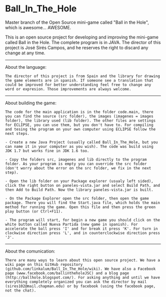 Ball_In_The_Hole
================

Master branch of the Open Source mini-game called "Ball in the Hole", which is awesome... AWESOME.

This is an open source project for developing and improving the mini-game called Ball in the Hole. The complete program is in JAVA. The director of this project is José Sirés Campos, and he reserves the right to discard any change at any time.


________________________________________________________________________________________________________________
About the language:
  
    The director of this project is from Spain and the library for drawing the game elements are in spanish. If someone see a translation that could be improved for better understanding feel free to change any word or expresion. Those improvements are always welcome.


________________________________________________________________________________________________________________
About building the game:
  
    The code for the main application is in the folder code.main, there you can find the source (src folder), the images (imagenes = images folder), the library used (lib folder). The other files are settings for ECLIPSE, you can use them, but you don't have to. For compiling and tesing the program on your own computer using ECLIPSE follow the next steps.

    - Create a new Java Project (usually called Ball_In_The_Hole, but you can name it in your computer as you wish). The code was build using JDK 1.7 but works fine in JDK 1.6 too.

    - Copy the folders src, imagenes and lib directly to the program folder. As your program is empty you can override the src folder (don't worry about the error on the src folder, we fix in the next step).

    - Open the lib folder on your Package explorer (usualy left sided), click the right button on paneles-vista.jar and select Build Path, and then Add to Build Path. Now the library paneles-vista.jar is built.

    - On the Package Explorer open the src folder, then open the game package. There you will find the Start.java file, which holds the main method for running the game. Open this file and then press the green play button (or Ctrl+F11).

    - The program will start, for begin a new game you should click on the white button called Nueva Partida (new game in spanish). For accelerate the ball press 'I' and for break it press 'K'. For turn in clockwise direction press 'L', and in counterclockwise direction press 'J'.


________________________________________________________________________________________________________________
About the comunication:

    There are many ways to learn about this open source project. We have a wiki page on this GitHub repository (github.com/linkalum/Ball_In_The_Hole/wiki). We have also a Facebook page (www.facebook.com/ballintheholeJSC) and a blog page (http://ballhole.blogspot.com/). For asking anything and until we have everything completely organized you can ask the director by mail (sires102@mail.chapman.edu) or by facebook (using the facebook page, not the chat).
